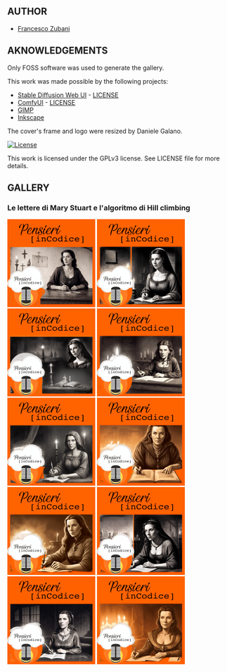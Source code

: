 ## AUTHOR

- [Francesco Zubani](https://www.linkedin.com/in/francesco-zubani-5957081a6/)

## AKNOWLEDGEMENTS

Only FOSS software was used to generate the gallery.

This work was made possible by the following projects:

- [Stable Diffusion Web UI](https://github.com/CompVis/stable-diffusion) - [LICENSE](https://github.com/CompVis/stable-diffusion/blob/main/LICENSE)
- [ComfyUI](https://github.com/comfyanonymous/ComfyUI) - [LICENSE](https://github.com/comfyanonymous/ComfyUI/blob/master/LICENSE)
- [GIMP](https://www.gimp.org/)
- [Inkscape](https://inkscape.org/)

The cover's frame and logo were resized by Daniele Galano.

[![License](https://img.shields.io/badge/License-GPL%20v3-blue.svg)](http://www.gnu.org/licenses/gpl-3.0)

This work is licensed under the GPLv3 license.
See LICENSE file for more details.

## GALLERY

### Le lettere di Mary Stuart e l'algoritmo di Hill climbing

<div class="gallery">
  <a href="PIC120_01.png"><img class="thumbnail" src="thumbs/PIC120_01.png" alt="PIC120_01"></a>
  <a href="PIC120_02.png"><img class="thumbnail" src="thumbs/PIC120_02.png" alt="PIC120_02"></a>
  <a href="PIC120_03.png"><img class="thumbnail" src="thumbs/PIC120_03.png" alt="PIC120_03"></a>
  <a href="PIC120_04.png"><img class="thumbnail" src="thumbs/PIC120_04.png" alt="PIC120_04"></a>
  <a href="PIC120_05.png"><img class="thumbnail" src="thumbs/PIC120_05.png" alt="PIC120_05"></a>
  <a href="PIC120_06.png"><img class="thumbnail" src="thumbs/PIC120_06.png" alt="PIC120_06"></a>
  <a href="PIC120_07.png"><img class="thumbnail" src="thumbs/PIC120_07.png" alt="PIC120_07"></a>
  <a href="PIC120_08.png"><img class="thumbnail" src="thumbs/PIC120_08.png" alt="PIC120_08"></a>
  <a href="PIC120_09.png"><img class="thumbnail" src="thumbs/PIC120_09.png" alt="PIC120_09"></a>
  <a href="PIC120_10.png"><img class="thumbnail" src="thumbs/PIC120_10.png" alt="PIC120_10"></a>
</div>
</body>
</html>
